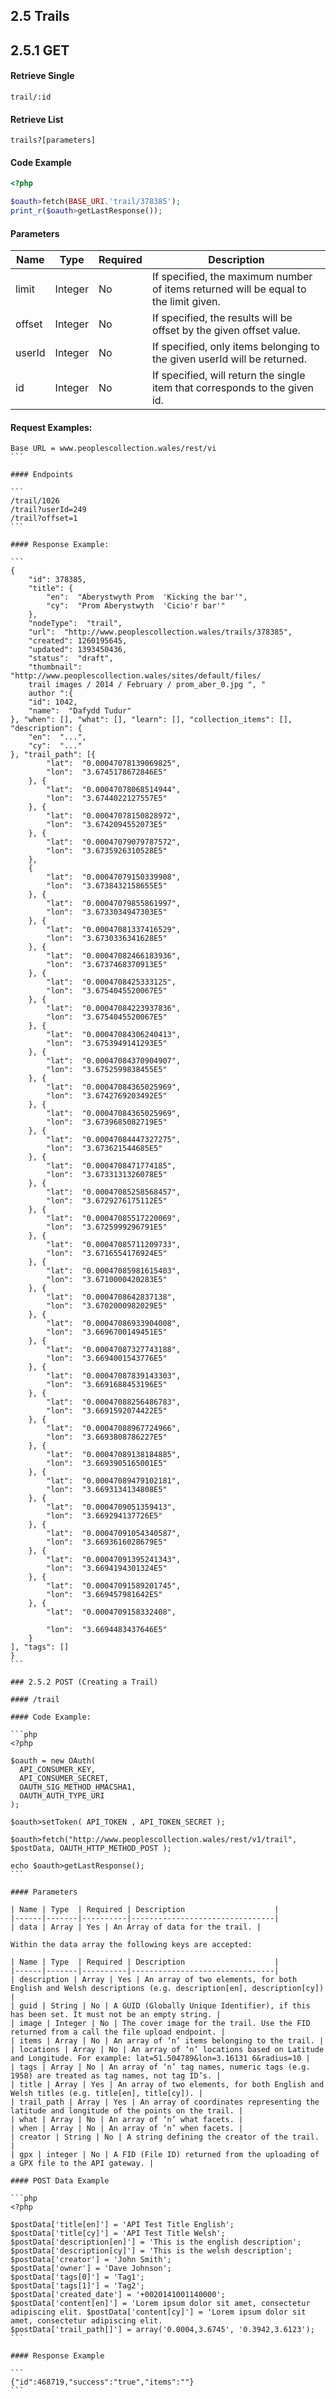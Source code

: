 ## 2.5 Trails

## 2.5.1 GET

#### Retrieve Single

```
trail/:id
```

#### Retrieve List

```
trails?[parameters]
```

#### Code Example

```php
<?php

$oauth​­>​fetch​(​BASE_URI​.​'trail/378385'​)​;
print_r(​$oauth​­>​getLastResponse​())​;
```

#### Parameters

| Name | Type  | Required | Description                    | 
|------|-------|----------|--------------------------------| 
| limit | Integer | No | If specified, the maximum number of items returned will be equal to the limit​ given. | 
| offset | Integer | No | If specified, the results will be offset by the given ​offset value. | 
| userId | Integer | No | If specified, only items belonging to the given userId​ will be returned. | 
| id | Integer | No | If specified, will return the single item that corresponds to the given ​id​. | 


#### Request Examples:

````
Base URL = www.peoplescollection.wales/rest/vi
```

#### Endpoints

```
/trail/1026
/trail?userId=249 
/trail?offset=1
```

#### Response Example:

```
{​
    "id"​: ​378385​,
    ​"title"​: {​
        "en"​: ​ "Aberystwyth Prom ­ 'Kicking the bar'"​,
        ​"cy"​: ​ "Prom Aberystwyth ­ 'Cicio'r bar'"​
    },
    ​"nodeType"​: ​ "trail"​,
    ​"url"​: ​ "http://www.peoplescollection.wales/trails/378385"​,
    ​"created"​: ​1260195645​,
    ​"updated"​: ​1393450436​,
    ​"status"​: ​ "draft"​,
    ​"thumbnail"​: ​ "http://www.peoplescollection.wales/sites/default/files/​
    trail­ images / ​2014​ / February / prom_aber_0.jpg​ ", ​"
    author "​:{​
    "id"​: ​1042​,
    ​"name"​: ​ "Dafydd Tudur"​
}, ​"when"​: ​[]​, ​"what"​: ​[]​, ​"learn"​: ​[]​, ​"collection_items"​: ​[]​, ​"description"​: {​
    "en"​: ​ "...​",
    ​"cy"​: ​ "..."​
}, ​"trail_path"​: ​[​{​
        "lat"​: ​ "0.00047078139069825"​,
        ​"lon"​: ​ "­3.6745178672846E­5"​
    }, {​
        "lat"​: ​ "0.00047078068514944"​,
        ​"lon"​: ​ "­3.6744022127557E­5"​
    }, {​
        "lat"​: ​ "0.00047078150828972"​,
        ​"lon"​: ​ "­3.6742094552073E­5"​
    }, {​
        "lat"​: ​ "0.00047079079787572"​,
        ​"lon"​: ​ "­3.6735926310528E­5"​
    },
    {​
        "lat"​: ​ "0.00047079150339908"​,
        ​"lon"​: ​ "­3.6738432158655E­5"​
    }, {​
        "lat"​: ​ "0.00047079855861997"​,
        ​"lon"​: ​ "­3.6733034947303E­5"​
    }, {​
        "lat"​: ​ "0.00047081337416529"​,
        ​"lon"​: ​ "­3.6730336341628E­5"​
    }, {​
        "lat"​: ​ "0.00047082466183936"​,
        ​"lon"​: ​ "­3.6737468370913E­5"​
    }, {​
        "lat"​: ​ "0.0004708425333125"​,
        ​"lon"​: ​ "­3.6754045520067E­5"​
    }, {​
        "lat"​: ​ "0.00047084223937836"​,
        ​"lon"​: ​ "­3.6754045520067E­5"​
    }, {​
        "lat"​: ​ "0.00047084306240413"​,
        ​"lon"​: ​ "­3.6753949141293E­5"​
    }, {​
        "lat"​: ​ "0.00047084370904907"​,
        ​"lon"​: ​ "­3.6752599838455E­5"​
    }, {​
        "lat"​: ​ "0.00047084365025969"​,
        ​"lon"​: ​ "­3.6742769203492E­5"​
    }, {​
        "lat"​: ​ "0.00047084365025969"​,
        ​"lon"​: ​ "­3.6739685082719E­5"​
    }, {​
        "lat"​: ​ "0.00047084447327275"​,
        ​"lon"​: ​ "­3.673621544685E­5"​
    }, {​
        "lat"​: ​ "0.0004708471774185"​,
        ​"lon"​: ​ "­3.6733131326078E­5"​
    }, {​
        "lat"​: ​ "0.00047085258568457"​,
        ​"lon"​: ​ "­3.6729276175112E­5"​
    }, {​
        "lat"​: ​ "0.00047085517220069"​,
        ​"lon"​: ​ "­3.6725999296791E­5"​
    }, {
        "lat"​: ​ "0.00047085711209733"​,
        ​"lon"​: ​ "­3.6716554176924E­5"​
    }, {​
        "lat"​: ​ "0.00047085981615403"​,
        ​"lon"​: ​ "­3.6710000420283E­5"​
    }, {​
        "lat"​: ​ "0.0004708642837138"​,
        ​"lon"​: ​ "­3.6702000982029E­5"​
    }, {​
        "lat"​: ​ "0.00047086933904008"​,
        ​"lon"​: ​ "­3.6696700149451E­5"​
    }, {​
        "lat"​: ​ "0.00047087327743188"​,
        ​"lon"​: ​ "­3.6694001543776E­5"​
    }, {​
        "lat"​: ​ "0.00047087839143303"​,
        ​"lon"​: ​ "­3.6691688453196E­5"​
    }, {​
        "lat"​: ​ "0.00047088256486783"​,
        ​"lon"​: ​ "­3.6691592074422E­5"​
    }, {​
        "lat"​: ​ "0.00047088967724966"​,
        ​"lon"​: ​ "­3.6693808786227E­5"​
    }, {​
        "lat"​: ​ "0.00047089138184885"​,
        ​"lon"​: ​ "­3.6693905165001E­5"​
    }, {​
        "lat"​: ​ "0.00047089479102181"​,
        ​"lon"​: ​ "­3.6693134134808E­5"​
    }, {​
        "lat"​: ​ "0.0004709051359413"​,
        ​"lon"​: ​ "­3.669294137726E­5"​
    }, {​
        "lat"​: ​ "0.00047091054340587"​,
        ​"lon"​: ​ "­3.6693616028679E­5"​
    }, {​
        "lat"​: ​ "0.00047091395241343"​,
        ​"lon"​: ​ "­3.6694194301324E­5"​
    }, {​
        "lat"​: ​ "0.00047091589201745"​,
        ​"lon"​: ​ "­3.669457981642E­5"​
    }, {​
        "lat"​: ​ "0.0004709158332408"​,

        "lon"​: ​ "­3.6694483437646E­5"​
    }​
]​, ​"tags"​: ​[]
}
```

### 2.5.2 POST (Creating a Trail)

#### /trail

#### Code Example:

```php
<?php

$oauth ​= ​new ​OAuth(
  ​API_CONSUMER_KEY​, ​
  API_CONSUMER_SECRET​, ​
  OAUTH_SIG_METHOD_HMACSHA1​, ​
  OAUTH_AUTH_TYPE_URI 
)​;

$oauth​­>​setToken​( ​API_TOKEN​ ​, ​API_TOKEN_SECRET​ ​)​;

$oauth​­>​fetch​("http://www.peoplescollection.wales/rest/v1/trail"​, ​$postData​, ​OAUTH_HTTP_METHOD_POST )​;

echo ​$oauth​­>​getLastResponse​()​;
```

#### Parameters

| Name | Type  | Required | Description                    | 
|------|-------|----------|--------------------------------| 
| data | Array | Yes | An Array of data for the trail. | 

Within the data array the following keys are accepted:

| Name | Type  | Required | Description                    | 
|------|-------|----------|--------------------------------| 
| description | Array | Yes | An array of two elements, for both English and Welsh descriptions (e.g. description[en]​, description[cy]​) | 
| guid | String | No | A GUID (Globally Unique Identifier), if this has been set. It must not be an empty string. | 
| image | Integer | No | The cover image for the trail. Use the FID returned from a call the file upload endpoint. | 
| items | Array | No | An array of ‘n’ items belonging to the trail. | 
| locations | Array | No | An array of ‘n’ locations based on Latitude and Longitude. For example: lat=51.504789&lon=3.16131 6&radius=10 | 
| tags | Array | No | An array of ‘n’ tag names, numeric tags (e.g. 1958) are treated as tag names, not tag ID’s. | 
| title | Array | Yes | An array of two elements, for both English and Welsh titles (e.g. title[en], title[cy]). | 
| trail_path | Array | Yes | An array of coordinates representing the latitude and longitude of the points on the trail. | 
| what | Array | No | An array of ‘n’ what facets. | 
| when | Array | No | An array of ‘n’ when facets. | 
| creator | String | No | A string defining the creator of the trail. | 
| gpx | integer | No | A FID (File ID) returned from the uploading of a GPX file to the API gateway. | 

#### POST Data Example

```php
<?php

$postData​[​'title[en]'​] = ​'API Test Title English'​; 
$postData​[​'title[cy]'​] = ​'API Test Title Welsh'​; 
$postData​[​'description[en]'​] = ​'This is the english description'​; 
$postData​[​'description[cy]'​] = ​'This is the welsh description'​; 
$postData​[​'creator'​] = ​'John Smith'​; 
$postData​[​'owner'​] = ​'Dave Johnson'​;
$postData​[​'tags[0]'​] = ​'Tag1'​; 
$postData​[​'tags[1]'​] = ​'Tag2'​; 
$postData​[​'created_date'​] = ​'+0020141001140000'​;
$postData​[​'content[en]'​] = ​'Lorem ipsum dolor sit amet, consectetur adipiscing elit. $postData​[​'content[cy]'​] = ​'Lorem ipsum dolor sit amet, consectetur adipiscing elit.
$postData​[​'trail_path[]'​] = ​array​(​'0.0004,­3.6745'​, ​'0.3942,­3.6123'​)​;
```

#### Response Example

```
{​"id":​468719​,"success":"true","items":""​}
```


